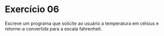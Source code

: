 # Exercício 06
Escreve um programa que solicite ao usuário a temperatura em célsius e retorne-a convertida para a escala fahrenheit.
